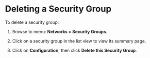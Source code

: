 # Deleting a Security Group

To delete a security group:

1.  Browse to menu: **Networks > Security Groups**.

2.  Click on a security group in the list view to view its summary page.

3.  Click on **Configuration**, then
    click **Delete this Security Group**.
